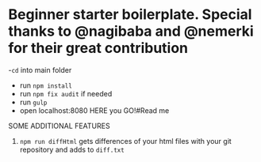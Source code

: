 # Beginner starter boilerplate. Special thanks to @nagibaba and @nemerki for their great contribution



-`cd` into main folder
- run `npm install`
- run `npm fix audit` if needed
- run `gulp`
- open localhost:8080
HERE you GO!#Read me


SOME ADDITIONAL FEATURES
1. `npm run diffHtml` gets differences of your html files with your git repository and adds to `diff.txt`